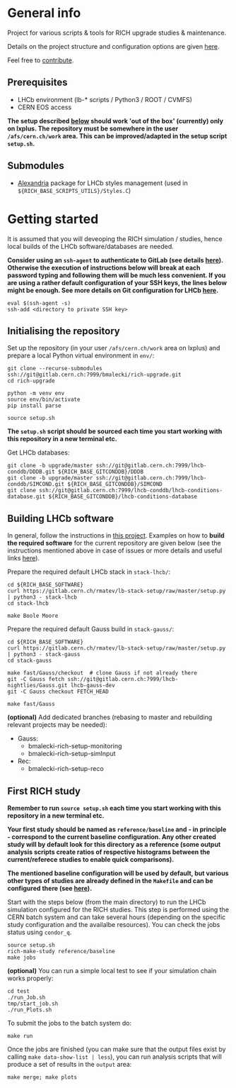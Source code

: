 # General info
Project for various scripts & tools for RICH upgrade studies & maintenance.

Details on the project structure and configuration options are given [here](doc/projectStructure.md).

Feel free to [contribute](CONTRIBUTING.md).
## Prerequisites

* LHCb environment (lb-* scripts / Python3 / ROOT / CVMFS)
* CERN EOS access

**The setup described [below](#getting-started) should work 'out of the box' (currently) only on lxplus. The repository must be somewhere in the user `/afs/cern.ch/work` area. This can be improved/adapted in the setup script `setup.sh`.**

## Submodules
* [Alexandria](https://gitlab.cern.ch/lhcb/Alexandria) package for LHCb styles management (used in `${RICH_BASE_SCRIPTS_UTILS}/Styles.C`)

# Getting started
It is assumed that you will deveoping the RICH simulation / studies, hence local builds of the LHCb software/databases are needed.

**Consider using an `ssh-agent` to authenticate to GitLab (see details [here](https://docs.gitlab.com/ee/user/ssh.html)). Otherwise the execution of instructions below will break at each password typing and following them will be much less convenient. If you are using a rather default configuration of your SSH keys, the lines below might be enough. See more details on Git configuration for LHCb [here](https://lhcb.github.io/starterkit-lessons/second-analysis-steps/lb-git.html).**

```
eval $(ssh-agent -s)
ssh-add <directory to private SSH key>
```

## Initialising the repository
Set up the repository (in your user `/afs/cern.ch/work` area on lxplus) and prepare a local Python virtual environment in `env/`:
```
git clone --recurse-submodules ssh://git@gitlab.cern.ch:7999/bmalecki/rich-upgrade.git
cd rich-upgrade

python -m venv env
source env/bin/activate
pip install parse

source setup.sh
```

**The `setup.sh` script should be sourced each time you start working with this repository in a new terminal etc.**

Get LHCb databases:
```
git clone -b upgrade/master ssh://git@gitlab.cern.ch:7999/lhcb-conddb/DDDB.git ${RICH_BASE_GITCONDDB}/DDDB
git clone -b upgrade/master ssh://git@gitlab.cern.ch:7999/lhcb-conddb/SIMCOND.git ${RICH_BASE_GITCONDDB}/SIMCOND
git clone ssh://git@gitlab.cern.ch:7999/lhcb-conddb/lhcb-conditions-database.git ${RICH_BASE_GITCONDDB}/lhcb-conditions-database
```

## Building LHCb software
In general, follow the instructions in [this project](https://gitlab.cern.ch/rmatev/lb-stack-setup). Examples on how to **build the required software** for the current repository are given below (see the instructions mentioned above in case of issues or more details and useful links [here](doc/lhcbSoftware.md)). 

Prepare the required default LHCb stack in `stack-lhcb/`:
```
cd ${RICH_BASE_SOFTWARE}
curl https://gitlab.cern.ch/rmatev/lb-stack-setup/raw/master/setup.py | python3 - stack-lhcb
cd stack-lhcb

make Boole Moore
```

Prepare the required default Gauss build in `stack-gauss/`:
```
cd ${RICH_BASE_SOFTWARE}
curl https://gitlab.cern.ch/rmatev/lb-stack-setup/raw/master/setup.py | python3 - stack-gauss
cd stack-gauss

make fast/Gauss/checkout  # clone Gauss if not already there
git -C Gauss fetch ssh://git@gitlab.cern.ch:7999/lhcb-nightlies/Gauss.git lhcb-gauss-dev
git -C Gauss checkout FETCH_HEAD

make fast/Gauss
```

**(optional)** Add dedicated branches (rebasing to master and rebuilding relevant projects may be needed):
* Gauss:
    * bmalecki-rich-setup-monitoring
    * bmalecki-rich-setup-simInput
* Rec:
    * bmalecki-rich-setup-reco

## First RICH study

**Remember to run `source setup.sh` each time you start working with this repository in a new terminal etc.**

**Your first study should be named as `reference/baseline` and - in principle - correspond to the current baseline configuration. Any other created study will by default look for this directory as a reference (some output analysis scripts create ratios of respective histograms between the current/referece studies to enable quick comparisons).**

**The mentioned baseline configuration will be used by default, but various other types of studies are already defined in the `Makefile` and can be configured there (see [here](doc/projectStructure.md)).**

Start with the steps below (from the main directory) to run the LHCb simulation configured for the RICH studies. This step is performed using the CERN batch system and can take several hours (depending on the specific study configuration and the availalbe resources). You can check the jobs status using `condor_q`.
```
source setup.sh
rich-make-study reference/baseline
make jobs
```

**(optional)** You can run a simple local test to see if your simulation chain works properly:
```
cd test
./run_Job.sh
tmp/start_job.sh
./run_Plots.sh
```

To submit the jobs to the batch system do:
```
make run
```

Once the jobs are finished (you can make sure that the output files exist by calling `make data-show-list | less`), you can run analysis scripts that will produce a set of results in the `output` area:
```
make merge; make plots
```
